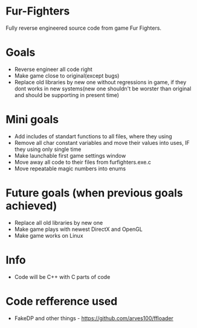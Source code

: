 # Fur-Fighters
Fully reverse engineered source code from game Fur Fighters.

# Goals
* Reverse engineer all code right
* Make game close to original(except bugs)
* Replace old libraries by new one without regressions in game, if they dont works in new systems(new one shouldn't be worster than original and should be supporting in present time)

# Mini goals
* Add includes of standart functions to all files, where they using
* Remove all char constant variables and move their values into uses, IF they using only single time 
* Make launchable first game settings window
* Move away all code to their files from furfighters.exe.c
* Move repeatable magic numbers into enums

# Future goals (when previous goals achieved)
* Replace all old libraries by new one
* Make game plays with newest DirectX and OpenGL
* Make game works on Linux

# Info
* Code will be C++ with C parts of code

# Code refference used
* FakeDP and other things - https://github.com/arves100/ffloader
